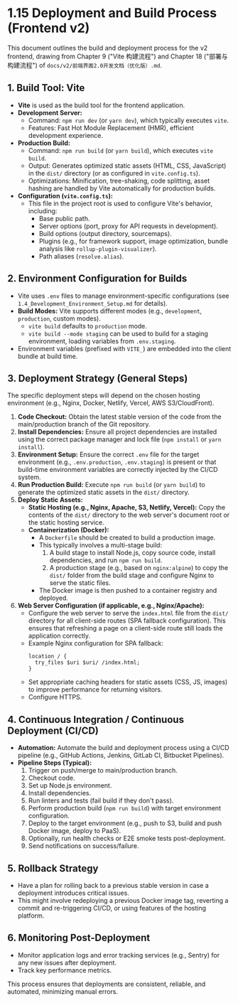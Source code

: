 # 1.15 Deployment and Build Process (Frontend v2)

This document outlines the build and deployment process for the v2 frontend, drawing from Chapter 9 ("Vite 构建流程") and Chapter 18 ("部署与构建流程") of `docs/v2/前端界面2.0开发文档（优化版）.md`.

## 1. Build Tool: Vite

*   **Vite** is used as the build tool for the frontend application.
*   **Development Server:**
    *   Command: `npm run dev` (or `yarn dev`), which typically executes `vite`.
    *   Features: Fast Hot Module Replacement (HMR), efficient development experience.
*   **Production Build:**
    *   Command: `npm run build` (or `yarn build`), which executes `vite build`.
    *   Output: Generates optimized static assets (HTML, CSS, JavaScript) in the `dist/` directory (or as configured in `vite.config.ts`).
    *   Optimizations: Minification, tree-shaking, code splitting, asset hashing are handled by Vite automatically for production builds.
*   **Configuration (`vite.config.ts`):**
    *   This file in the project root is used to configure Vite's behavior, including:
        *   Base public path.
        *   Server options (port, proxy for API requests in development).
        *   Build options (output directory, sourcemaps).
        *   Plugins (e.g., for framework support, image optimization, bundle analysis like `rollup-plugin-visualizer`).
        *   Path aliases (`resolve.alias`).

## 2. Environment Configuration for Builds

*   Vite uses `.env` files to manage environment-specific configurations (see `1.4_Development_Environment_Setup.md` for details).
*   **Build Modes:** Vite supports different modes (e.g., `development`, `production`, custom modes).
    *   `vite build` defaults to `production` mode.
    *   `vite build --mode staging` can be used to build for a staging environment, loading variables from `.env.staging`.
*   Environment variables (prefixed with `VITE_`) are embedded into the client bundle at build time.

## 3. Deployment Strategy (General Steps)

The specific deployment steps will depend on the chosen hosting environment (e.g., Nginx, Docker, Netlify, Vercel, AWS S3/CloudFront).

1.  **Code Checkout:** Obtain the latest stable version of the code from the main/production branch of the Git repository.
2.  **Install Dependencies:** Ensure all project dependencies are installed using the correct package manager and lock file (`npm install` or `yarn install`).
3.  **Environment Setup:** Ensure the correct `.env` file for the target environment (e.g., `.env.production`, `.env.staging`) is present or that build-time environment variables are correctly injected by the CI/CD system.
4.  **Run Production Build:** Execute `npm run build` (or `yarn build`) to generate the optimized static assets in the `dist/` directory.
5.  **Deploy Static Assets:**
    *   **Static Hosting (e.g., Nginx, Apache, S3, Netlify, Vercel):** Copy the contents of the `dist/` directory to the web server's document root or the static hosting service.
    *   **Containerization (Docker):**
        *   A `Dockerfile` should be created to build a production image.
        *   This typically involves a multi-stage build:
            1.  A build stage to install Node.js, copy source code, install dependencies, and run `npm run build`.
            2.  A production stage (e.g., based on `nginx:alpine`) to copy the `dist/` folder from the build stage and configure Nginx to serve the static files.
        *   The Docker image is then pushed to a container registry and deployed.
6.  **Web Server Configuration (if applicable, e.g., Nginx/Apache):**
    *   Configure the web server to serve the `index.html` file from the `dist/` directory for all client-side routes (SPA fallback configuration). This ensures that refreshing a page on a client-side route still loads the application correctly.
    *   Example Nginx configuration for SPA fallback:
        ```nginx
        location / {
          try_files $uri $uri/ /index.html;
        }
        ```
    *   Set appropriate caching headers for static assets (CSS, JS, images) to improve performance for returning visitors.
    *   Configure HTTPS.

## 4. Continuous Integration / Continuous Deployment (CI/CD)

*   **Automation:** Automate the build and deployment process using a CI/CD pipeline (e.g., GitHub Actions, Jenkins, GitLab CI, Bitbucket Pipelines).
*   **Pipeline Steps (Typical):**
    1.  Trigger on push/merge to main/production branch.
    2.  Checkout code.
    3.  Set up Node.js environment.
    4.  Install dependencies.
    5.  Run linters and tests (fail build if they don't pass).
    6.  Perform production build (`npm run build`) with target environment configuration.
    7.  Deploy to the target environment (e.g., push to S3, build and push Docker image, deploy to PaaS).
    8.  Optionally, run health checks or E2E smoke tests post-deployment.
    9.  Send notifications on success/failure.

## 5. Rollback Strategy

*   Have a plan for rolling back to a previous stable version in case a deployment introduces critical issues.
*   This might involve redeploying a previous Docker image tag, reverting a commit and re-triggering CI/CD, or using features of the hosting platform.

## 6. Monitoring Post-Deployment

*   Monitor application logs and error tracking services (e.g., Sentry) for any new issues after deployment.
*   Track key performance metrics.

This process ensures that deployments are consistent, reliable, and automated, minimizing manual errors. 